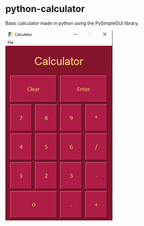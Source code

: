 # python-calculator

Basic calculator made in python using the PySimpleGUI library.

![img](calculator.png)
